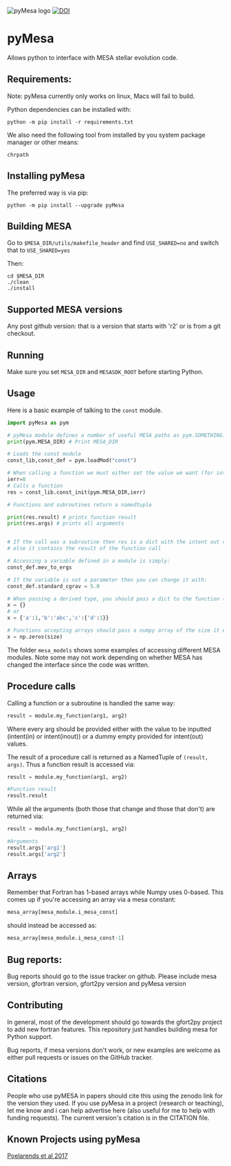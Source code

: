 ![pyMesa logo](images/logo.png)
[![DOI](https://zenodo.org/badge/98320319.svg)](https://zenodo.org/badge/latestdoi/98320319)


# pyMesa
Allows python to interface with MESA stellar evolution code.


## Requirements:
Note: pyMesa currently only works on linux, Macs will fail to build.

Python dependencies can be installed with:

``
python -m pip install -r requirements.txt
``

We also need the following tool from installed by you system package manager or other means:

``
chrpath
`` 


## Installing pyMesa

The preferred way is via pip:

``
python -m pip install --upgrade pyMesa
``


## Building MESA

Go to ``$MESA_DIR/utils/makefile_header`` and find ``USE_SHARED=no`` and switch that to ``USE_SHARED=yes``

Then:

````
cd $MESA_DIR
./clean
./install
````


## Supported MESA versions

Any post github version: that is a version that starts with 'r2' or is from a git checkout.


## Running

Make sure you set ``MESA_DIR`` and ``MESASDK_ROOT`` before starting Python.


## Usage

Here is a basic example of talking to the ``const`` module.

````python
import pyMesa as pym

# pyMesa module defines a number of useful MESA paths as pym.SOMETHING.
print(pym.MESA_DIR) # Print MESA_DIR

# Loads the const module
const_lib,const_def = pym.loadMod("const")

# When calling a function we must either set the value we want (for intent(in/inout) variables) or an empty variable for intent(out).
ierr=0
# Calls a function
res = const_lib.const_init(pym.MESA_DIR,ierr)

# Functions and subroutines return a namedtuple

print(res.result) # prints function result
print(res.args) # prints all arguments


# If the call was a subroutine then res is a dict with the intent out variables in there
# else it contains the result of the function call

# Accessing a variable defined in a module is simply:
const_def.mev_to_ergs

# If the variable is not a parameter then you can change it with:
const_def.standard_cgrav = 5.0

# When passing a derived type, you should pass a dict to the function (filled with anything you want set)
x = {}
# or
x = {'a':1,'b':'abc','c':{'d':1}}

# Functions accepting arrays should pass a numpy array of the size it expects (if the function allocates the array, then just pass None)
x = np.zeros(size)

````

The folder ``mesa_models`` shows some examples of accessing different MESA modules. Note some may not work depending on whether MESA 
has changed the interface since the code was written.

## Procedure calls

Calling a function or a subroutine is handled the same way:

````python
result = module.my_function(arg1, arg2)
````

Where every arg should be provided either with the value to be inputted (intent(in) or intent(inout)) or a dummy empty provided for intent(out) values.

The result of a procedure call is returned as a NamedTuple of ``(result, args)``. Thus a function result is accessed via:

````python
result = module.my_function(arg1, arg2)

#Function result
result.result
````

While all the arguments (both those that change and those that don't) are returned via:

````python
result = module.my_function(arg1, arg2)

#Arguments
result.args['arg1']
result.args['arg2']
````

## Arrays

Remember that Fortran has 1-based arrays while Numpy uses 0-based. This comes
up if you're accessing an array via a mesa constant:

````python
mesa_array[mesa_module.i_mesa_const]
````
 should instead be accessed as:
 
 ````python
mesa_array[mesa_module.i_mesa_const-1]
````

## Bug reports:

Bug reports should go to the issue tracker on github. Please include mesa version, gfortran version, gfort2py version and pyMesa version 

## Contributing

In general, most of the development should go towards the gfort2py project to add new
fortran features. This repository just handles building mesa for Python support. 

Bug reports, if mesa versions don't work, or new examples are welcome as either pull requests
or issues on the GitHub tracker.

## Citations

People who use pyMESA in papers should cite this using the zenodo link for the version they used. If you use pyMesa in a project (research or teaching), let me know and i can help advertise here (also useful for me to help
with funding requests). The current version's citation is in the CITATION file.

## Known Projects using pyMesa

[Poelarends et al 2017](https://ui.adsabs.harvard.edu/#abs/2017ApJ...850..197P/abstract)



